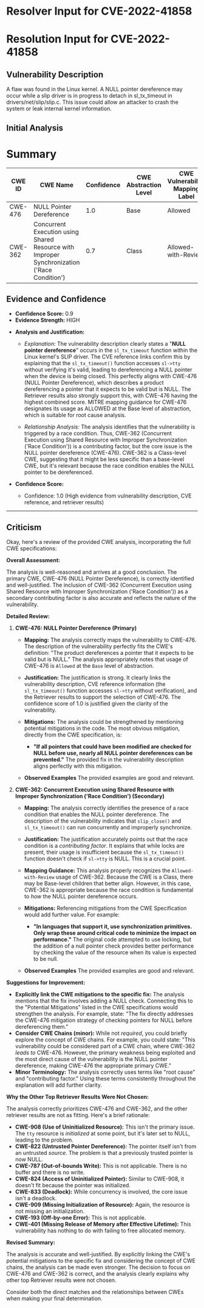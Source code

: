 # Resolver Input for CVE-2022-41858

# Resolution Input for CVE-2022-41858

## Vulnerability Description
A flaw was found in the Linux kernel. A NULL pointer dereference may occur while a slip driver is in progress to detach in sl_tx_timeout in drivers/net/slip/slip.c. This issue could allow an attacker to crash the system or leak internal kernel information.

## Initial Analysis
# Summary
| CWE ID | CWE Name | Confidence | CWE Abstraction Level | CWE Vulnerability Mapping Label | CWE-Vulnerability Mapping Notes |
|---|---|---|---|---|---|
| CWE-476 | NULL Pointer Dereference | 1.0 | Base | Allowed | Primary CWE |
| CWE-362 | Concurrent Execution using Shared Resource with Improper Synchronization ('Race Condition') | 0.7 | Class | Allowed-with-Review | Secondary Candidate |

## Evidence and Confidence

*   **Confidence Score:** 0.9
*   **Evidence Strength:** HIGH

- **Analysis and Justification:**  
  - *Explanation:* The vulnerability description clearly states a "**NULL pointer dereference**" occurs in the `sl_tx_timeout` function within the Linux kernel's SLIP driver. The CVE reference links confirm this by explaining that the `sl_tx_timeout()` function accesses `sl->tty` without verifying it's valid, leading to dereferencing a NULL pointer when the device is being closed. This perfectly aligns with CWE-476 (NULL Pointer Dereference), which describes a product dereferencing a pointer that it expects to be valid but is NULL. The Retriever results also strongly support this, with CWE-476 having the highest combined score. MITRE mapping guidance for CWE-476 designates its usage as ALLOWED at the Base level of abstraction, which is suitable for root cause analysis.
  
  - *Relationship Analysis:* The analysis identifies that the vulnerability is triggered by a race condition. Thus, CWE-362 (Concurrent Execution using Shared Resource with Improper Synchronization ('Race Condition')) is a contributing factor, but the core issue is the NULL pointer dereference (CWE-476). CWE-362 is a Class-level CWE, suggesting that it might be less specific than a base-level CWE, but it's relevant because the race condition enables the NULL pointer to be dereferenced.

- **Confidence Score:**  
  - Confidence: 1.0 (High evidence from vulnerability description, CVE reference, and retriever results)

---

## Criticism
Okay, here's a review of the provided CWE analysis, incorporating the full CWE specifications:

**Overall Assessment:**

The analysis is well-reasoned and arrives at a good conclusion.  The primary CWE, CWE-476 (NULL Pointer Dereference), is correctly identified and well-justified. The inclusion of CWE-362 (Concurrent Execution using Shared Resource with Improper Synchronization ('Race Condition')) as a secondary contributing factor is also accurate and reflects the nature of the vulnerability.

**Detailed Review:**

1.  **CWE-476: NULL Pointer Dereference (Primary)**

    *   **Mapping:** The analysis correctly maps the vulnerability to CWE-476. The description of the vulnerability perfectly fits the CWE's definition: "The product dereferences a pointer that it expects to be valid but is NULL." The analysis appropriately notes that usage of CWE-476 is `Allowed` at the `Base` level of abstraction.
    *   **Justification:** The justification is strong. It clearly links the vulnerability description, CVE reference information (the `sl_tx_timeout()` function accesses `sl->tty` without verification), and the Retriever results to support the selection of CWE-476. The confidence score of 1.0 is justified given the clarity of the vulnerability.
    *   **Mitigations:** The analysis could be strengthened by mentioning potential mitigations in the code.  The most obvious mitigation, directly from the CWE specification, is:

        *   **"If all pointers that could have been modified are checked for NULL before use, nearly all NULL pointer dereferences can be prevented."**  The provided fix in the vulnerability description aligns perfectly with this mitigation.

    *   **Observed Examples** The provided examples are good and relevant.

2.  **CWE-362: Concurrent Execution using Shared Resource with Improper Synchronization ('Race Condition') (Secondary)**

    *   **Mapping:** The analysis correctly identifies the presence of a race condition that enables the NULL pointer dereference.  The description of the vulnerability indicates that `slip_close()` and `sl_tx_timeout()` can run concurrently and improperly synchronize.
    *   **Justification:**  The justification accurately points out that the race condition is a *contributing factor*. It explains that while locks are present, their usage is insufficient because the `sl_tx_timeout()` function doesn't check if `sl->tty` is NULL. This is a crucial point.
    *   **Mapping Guidance:** This analysis properly recognizes the `Allowed-with-Review` usage of CWE-362. Because the CWE is a Class, there may be Base-level children that better align. However, in this case, CWE-362 is appropriate because the race condition is fundamental to *how* the NULL pointer dereference occurs.
    *   **Mitigations:** Referencing mitigations from the CWE Specification would add further value. For example:
         * **"In languages that support it, use synchronization primitives. Only wrap these around critical code to minimize the impact on performance."** The original code attempted to use locking, but the addition of a null pointer check provides better performance by checking the value of the resource when its value is expected to be null.

    *   **Observed Examples** The provided examples are good and relevant.

**Suggestions for Improvement:**

*   **Explicitly link the CWE mitigations to the specific fix:**  The analysis mentions that the fix involves adding a NULL check.  Connecting this to the "Potential Mitigations" listed in the CWE specifications would strengthen the analysis.  For example, state: "The fix directly addresses the CWE-476 mitigation strategy of checking pointers for NULL before dereferencing them."
*   **Consider CWE Chains (minor):**  While not *required*, you could briefly explore the concept of CWE chains. For example, you could state: "This vulnerability could be considered part of a CWE chain, where CWE-362 *leads to* CWE-476. However, the primary weakness being exploited and the most direct cause of the vulnerability is the NULL pointer dereference, making CWE-476 the appropriate primary CWE."
*   **Minor Terminology:**  The analysis correctly uses terms like "root cause" and "contributing factor." Using these terms consistently throughout the explanation will add further clarity.

**Why the Other Top Retriever Results Were Not Chosen:**

The analysis correctly prioritizes CWE-476 and CWE-362, and the other retriever results are not as fitting. Here's a brief rationale:

*   **CWE-908 (Use of Uninitialized Resource):** This isn't the primary issue. The `tty` resource is *initialized* at some point, but it's later set to NULL, leading to the problem.
*   **CWE-822 (Untrusted Pointer Dereference):** The pointer itself isn't from an untrusted *source*. The problem is that a previously trusted pointer is now NULL.
*   **CWE-787 (Out-of-bounds Write):**  This is not applicable. There is no buffer and there is no write.
*   **CWE-824 (Access of Uninitialized Pointer):** Similar to CWE-908, it doesn't fit because the pointer was initialized.
*   **CWE-833 (Deadlock):** While concurrency is involved, the core issue isn't a deadlock.
*   **CWE-909 (Missing Initialization of Resource):** Again, the resource is not missing an initialization.
*   **CWE-193 (Off-by-one Error):** This is not applicable.
*   **CWE-401 (Missing Release of Memory after Effective Lifetime):** This vulnerability has nothing to do with failing to free allocated memory.

**Revised Summary:**

The analysis is accurate and well-justified. By explicitly linking the CWE's potential mitigations to the specific fix and considering the concept of CWE chains, the analysis can be made even stronger. The decision to focus on CWE-476 and CWE-362 is correct, and the analysis clearly explains why other top Retriever results were not chosen.

Consider both the direct matches and the relationships between CWEs
when making your final determination.
        